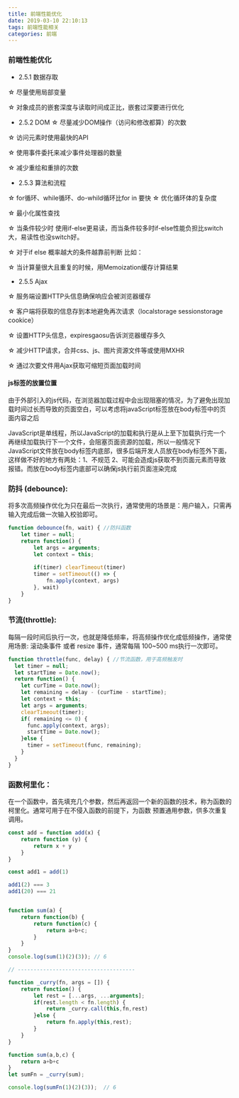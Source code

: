 ```yaml
---
title: 前端性能优化
date: 2019-03-10 22:10:13
tags: 前端性能相关
categories: 前端
---
```


### 前端性能优化

- 2.5.1 数据存取

☆ 尽量使用局部变量

☆ 对象成员的嵌套深度与读取时间成正比，嵌套过深要进行优化

- 2.5.2 DOM ☆ 尽量减少DOM操作（访问和修改都算）的次数

☆ 访问元素时使用最快的API

☆ 使用事件委托来减少事件处理器的数量

☆ 减少重绘和重排的次数

- 2.5.3 算法和流程

☆ for循环、while循环、do-whild循环比for in 要快 ☆ 优化循环体的复杂度

☆ 最小化属性查找

☆ 当条件较少时 使用if-else更易读，而当条件较多时if-else性能负担比switch大，易读性也没switch好。

☆ 对于if else 概率越大的条件越靠前判断 比如：

☆ 当计算量很大且重复的时候，用Memoization缓存计算结果

- 2.5.5 Ajax

☆ 服务端设置HTTP头信息确保响应会被浏览器缓存

☆ 客户端将获取的信息存到本地避免再次请求（localstorage sessionstorage cookice）

☆ 设置HTTP头信息，expiresgaosu告诉浏览器缓存多久

☆ 减少HTTP请求，合并css、js、图片资源文件等或使用MXHR

☆ 通过次要文件用Ajax获取可缩短页面加载时间

#### js标签的放置位置

由于外部引入的js代码，在浏览器加载过程中会出现阻塞的情况，为了避免出现加载时间过长而导致的页面空白，可以考虑将javaScript标签放在body标签中的页面内容之后

JavaScript是单线程，所以JavaScript的加载和执行是从上至下加载执行完一个再继续加载执行下一个文件，会阻塞页面资源的加载，所以一般情况下JavaScript文件放在body标签内底部，很多后端开发人员放在body标签外下面，这样做不好的地方有两处：1、不规范 2、可能会造成js获取不到页面元素而导致报错。而放在body标签内底部可以确保js执行前页面渲染完成



### 防抖 (debounce):

将多次高频操作优化为只在最后一次执行，通常使用的场景是：用户输入，只需再输入完成后做一次输入校验即可。

```js
function debounce(fn, wait) { //防抖函数
    let timer = null;
    return function() {
        let args = arguments;
        let context = this;
        
        if(timer) clearTimeout(timer)
        timer = setTimeout(() => {
            fn.apply(context, args)
        }, wait)
    }
}
```

### 节流(throttle):

每隔一段时间后执行一次，也就是降低频率，将高频操作优化成低频操作，通常使用场景: 滚动条事件 或者 resize 事件，通常每隔 100~500 ms执行一次即可。

```js
function throttle(func, delay) { //节流函数，用于高频触发时
  let timer = null;
  let startTime = Date.now();
  return function() {
    let curTime = Date.now();
    let remaining = delay - (curTime - startTime);
    let context = this;
    let args = arguments;
    clearTimeout(timer);
    if( remaining <= 0) {
      func.apply(context, args);
      startTime = Date.now();
    }else {
      timer = setTimeout(func, remaining);
    }
  }
}
```

### 函数柯里化：

在一个函数中，首先填充几个参数，然后再返回一个新的函数的技术，称为函数的柯里化。通常可用于在不侵入函数的前提下，为函数 预置通用参数，供多次重复调用。

```js
const add = function add(x) {
	return function (y) {
		return x + y
	}
}

const add1 = add(1)

add1(2) === 3
add1(20) === 21
```

```js

function sum(a) { 
    return function(b) {
        return function(c) { 
            return a+b+c; 
        } 
    } 
} 
console.log(sum(1)(2)(3)); // 6

// -------------------------------------

function _curry(fn, args = []) {
    return function() {
        let rest = [...args, ...arguments];
        if(rest.length < fn.length) {
        	return _curry.call(this,fn,rest)
        }else {
        	return fn.apply(this,rest);
        }
    }
}

function sum(a,b,c) {
    return a+b+c
}
let sumFn = _curry(sum);

console.log(sumFn(1)(2)(3));  // 6
```

